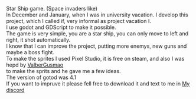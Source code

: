 Star Ship game. (Space invaders like)<br>
In December and January, when I was in university vacation. I develop this project, which I called if, very informal as project vacation I.<br>
I use godot and GDScript to make it possible.<br>
The game is very simple, you are a star ship, you can only move to left and right, it shot automatically.<br>
I know that I can improve the project, putting more enemys, new guns and maybe a boss fight.<br>
To make the sprites I used Pixel Studio, it is free on steam, and also I was hepd by <a href="https://github.com/ValberGusmao">ValberGusmao</a><br>
to make the sprits and he gave me a few ideas.<br>
The version of gotod was 4.1<br>
If you want to impruve it please fell free to download it and text to me in <a href="http://discordapp.com/users/809008002346516480">My discord</a>
